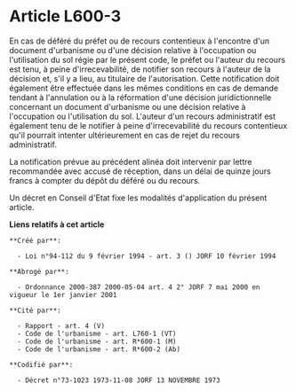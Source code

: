 # Article L600-3

En cas de déféré du préfet ou de recours contentieux à l'encontre d'un document d'urbanisme ou d'une décision relative à
l'occupation ou l'utilisation du sol régie par le présent code, le préfet ou l'auteur du recours est tenu, à peine
d'irrecevabilité, de notifier son recours à l'auteur de la décision et, s'il y a lieu, au titulaire de l'autorisation. Cette
notification doit également être effectuée dans les mêmes conditions en cas de demande tendant à l'annulation ou à la
réformation d'une décision juridictionnelle concernant un document d'urbanisme ou une décision relative à l'occupation ou
l'utilisation du sol. L'auteur d'un recours administratif est également tenu de le notifier à peine d'irrecevabilité du
recours contentieux qu'il pourrait intenter ultérieurement en cas de rejet du recours administratif.

La notification prévue au précédent alinéa doit intervenir par lettre recommandée avec accusé de réception, dans un délai de
quinze jours francs à compter du dépôt du déféré ou du recours.

Un décret en Conseil d'Etat fixe les modalités d'application du présent article.

**Liens relatifs à cet article**

	**Créé par**:

	  - Loi n°94-112 du 9 février 1994 - art. 3 () JORF 10 février 1994

	**Abrogé par**:

	  - Ordonnance 2000-387 2000-05-04 art. 4 2° JORF 7 mai 2000 en vigueur le 1er janvier 2001

	**Cité par**:

	  - Rapport - art. 4 (V)
	  - Code de l'urbanisme - art. L760-1 (VT)
	  - Code de l'urbanisme - art. R*600-1 (M)
	  - Code de l'urbanisme - art. R*600-2 (Ab)

	**Codifié par**:

	  - Décret n°73-1023 1973-11-08 JORF 13 NOVEMBRE 1973
